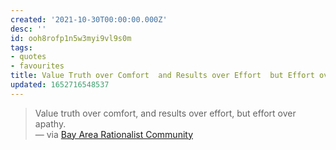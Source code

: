 ```yaml
---
created: '2021-10-30T00:00:00.000Z'
desc: ''
id: ooh8rofp1n5w3myi9vl9s0m
tags:
- quotes
- favourites
title: Value Truth over Comfort  and Results over Effort  but Effort over Apathy
updated: 1652716548537
---
```

   
> Value truth over comfort, and results over effort, but effort over apathy.   
> — via [Bay Area Rationalist Community](http://www.bayrationality.com/)